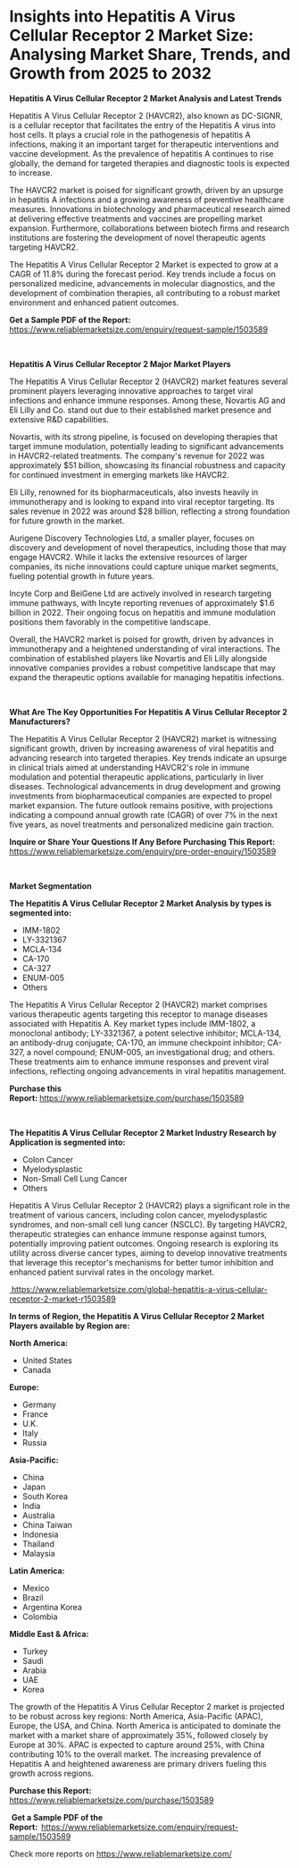 <p><h1>Insights into Hepatitis A Virus Cellular Receptor 2 Market Size: Analysing Market Share, Trends, and Growth from 2025 to 2032</h1></p><p><strong>Hepatitis A Virus Cellular Receptor 2 Market Analysis and Latest Trends</strong></p>
<p><p>Hepatitis A Virus Cellular Receptor 2 (HAVCR2), also known as DC-SIGNR, is a cellular receptor that facilitates the entry of the Hepatitis A virus into host cells. It plays a crucial role in the pathogenesis of hepatitis A infections, making it an important target for therapeutic interventions and vaccine development. As the prevalence of hepatitis A continues to rise globally, the demand for targeted therapies and diagnostic tools is expected to increase.</p><p>The HAVCR2 market is poised for significant growth, driven by an upsurge in hepatitis A infections and a growing awareness of preventive healthcare measures. Innovations in biotechnology and pharmaceutical research aimed at delivering effective treatments and vaccines are propelling market expansion. Furthermore, collaborations between biotech firms and research institutions are fostering the development of novel therapeutic agents targeting HAVCR2.</p><p>The Hepatitis A Virus Cellular Receptor 2 Market is expected to grow at a CAGR of 11.8% during the forecast period. Key trends include a focus on personalized medicine, advancements in molecular diagnostics, and the development of combination therapies, all contributing to a robust market environment and enhanced patient outcomes.</p></p>
<p><strong>Get a Sample PDF of the Report:&nbsp;</strong> <a href="https://www.reliablemarketsize.com/enquiry/request-sample/1503589?utm_campaign=2334&utm_medium=2&utm_source=Github&utm_content=ia&utm_term=23032025&utm_id=hepatitis-a-virus-cellular-receptor-2">https://www.reliablemarketsize.com/enquiry/request-sample/1503589</a></p>
<p>&nbsp;</p>
<p><strong>Hepatitis A Virus Cellular Receptor 2 Major Market Players</strong></p>
<p><p>The Hepatitis A Virus Cellular Receptor 2 (HAVCR2) market features several prominent players leveraging innovative approaches to target viral infections and enhance immune responses. Among these, Novartis AG and Eli Lilly and Co. stand out due to their established market presence and extensive R&D capabilities. </p><p>Novartis, with its strong pipeline, is focused on developing therapies that target immune modulation, potentially leading to significant advancements in HAVCR2-related treatments. The company's revenue for 2022 was approximately $51 billion, showcasing its financial robustness and capacity for continued investment in emerging markets like HAVCR2.</p><p>Eli Lilly, renowned for its biopharmaceuticals, also invests heavily in immunotherapy and is looking to expand into viral receptor targeting. Its sales revenue in 2022 was around $28 billion, reflecting a strong foundation for future growth in the market.</p><p>Aurigene Discovery Technologies Ltd, a smaller player, focuses on discovery and development of novel therapeutics, including those that may engage HAVCR2. While it lacks the extensive resources of larger companies, its niche innovations could capture unique market segments, fueling potential growth in future years.</p><p>Incyte Corp and BeiGene Ltd are actively involved in research targeting immune pathways, with Incyte reporting revenues of approximately $1.6 billion in 2022. Their ongoing focus on hepatitis and immune modulation positions them favorably in the competitive landscape.</p><p>Overall, the HAVCR2 market is poised for growth, driven by advances in immunotherapy and a heightened understanding of viral interactions. The combination of established players like Novartis and Eli Lilly alongside innovative companies provides a robust competitive landscape that may expand the therapeutic options available for managing hepatitis infections.</p></p>
<p>&nbsp;</p>
<p><strong>What Are The Key Opportunities For Hepatitis A Virus Cellular Receptor 2 Manufacturers?</strong></p>
<p><p>The Hepatitis A Virus Cellular Receptor 2 (HAVCR2) market is witnessing significant growth, driven by increasing awareness of viral hepatitis and advancing research into targeted therapies. Key trends indicate an upsurge in clinical trials aimed at understanding HAVCR2's role in immune modulation and potential therapeutic applications, particularly in liver diseases. Technological advancements in drug development and growing investments from biopharmaceutical companies are expected to propel market expansion. The future outlook remains positive, with projections indicating a compound annual growth rate (CAGR) of over 7% in the next five years, as novel treatments and personalized medicine gain traction.</p></p>
<p><strong>Inquire or Share Your Questions If Any Before Purchasing This Report:</strong> <a href="https://www.reliablemarketsize.com/enquiry/pre-order-enquiry/1503589?utm_campaign=2334&utm_medium=2&utm_source=Github&utm_content=ia&utm_term=23032025&utm_id=hepatitis-a-virus-cellular-receptor-2">https://www.reliablemarketsize.com/enquiry/pre-order-enquiry/1503589</a></p>
<p>&nbsp;</p>
<p><strong>Market Segmentation</strong></p>
<p><strong>The Hepatitis A Virus Cellular Receptor 2 Market Analysis by types is segmented into:</strong></p>
<p><ul><li>IMM-1802</li><li>LY-3321367</li><li>MCLA-134</li><li>CA-170</li><li>CA-327</li><li>ENUM-005</li><li>Others</li></ul></p>
<p><p>The Hepatitis A Virus Cellular Receptor 2 (HAVCR2) market comprises various therapeutic agents targeting this receptor to manage diseases associated with Hepatitis A. Key market types include IMM-1802, a monoclonal antibody; LY-3321367, a potent selective inhibitor; MCLA-134, an antibody-drug conjugate; CA-170, an immune checkpoint inhibitor; CA-327, a novel compound; ENUM-005, an investigational drug; and others. These treatments aim to enhance immune responses and prevent viral infections, reflecting ongoing advancements in viral hepatitis management.</p></p>
<p><strong>Purchase this Report:&nbsp;</strong><a href="https://www.reliablemarketsize.com/purchase/1503589?utm_campaign=2334&utm_medium=2&utm_source=Github&utm_content=ia&utm_term=23032025&utm_id=hepatitis-a-virus-cellular-receptor-2">https://www.reliablemarketsize.com/purchase/1503589</a></p>
<p>&nbsp;</p>
<p><strong>The Hepatitis A Virus Cellular Receptor 2 Market Industry Research by Application is segmented into:</strong></p>
<p><ul><li>Colon Cancer</li><li>Myelodysplastic</li><li>Non-Small Cell Lung Cancer</li><li>Others</li></ul></p>
<p><p>Hepatitis A Virus Cellular Receptor 2 (HAVCR2) plays a significant role in the treatment of various cancers, including colon cancer, myelodysplastic syndromes, and non-small cell lung cancer (NSCLC). By targeting HAVCR2, therapeutic strategies can enhance immune response against tumors, potentially improving patient outcomes. Ongoing research is exploring its utility across diverse cancer types, aiming to develop innovative treatments that leverage this receptor's mechanisms for better tumor inhibition and enhanced patient survival rates in the oncology market.</p></p>
<p><a href="https://www.reliablemarketsize.com/global-hepatitis-a-virus-cellular-receptor-2-market-r1503589?utm_campaign=2334&utm_medium=2&utm_source=Github&utm_content=ia&utm_term=23032025&utm_id=hepatitis-a-virus-cellular-receptor-2">&nbsp;https://www.reliablemarketsize.com/global-hepatitis-a-virus-cellular-receptor-2-market-r1503589</a></p>
<p><strong>In terms of Region, the Hepatitis A Virus Cellular Receptor 2 Market Players available by Region are:</strong></p>
<p>
    <p> <strong> North America: </strong>
        <ul>
            <li>United States</li>
            <li>Canada</li>
        </ul>
        </p> 
    <p> <strong> Europe: </strong>
        <ul>
            <li>Germany</li>
            <li>France</li>
            <li>U.K.</li>
            <li>Italy</li>
            <li>Russia</li>
        </ul>
        </p> 
    <p> <strong> Asia-Pacific: </strong>
        <ul>
            <li>China</li>
            <li>Japan</li>
            <li>South Korea</li>
            <li>India</li>
            <li>Australia</li>
            <li>China Taiwan</li>
            <li>Indonesia</li>
            <li>Thailand</li>
            <li>Malaysia</li>
        </ul>
        </p> 
    <p> <strong> Latin America: </strong>
        <ul>
            <li>Mexico</li>
            <li>Brazil</li>
            <li>Argentina Korea</li>
            <li>Colombia</li>
        </ul>
        </p> 
    <p> <strong> Middle East & Africa: </strong>
        <ul>
            <li>Turkey</li>
            <li>Saudi</li>
            <li>Arabia</li>
            <li>UAE</li>
            <li>Korea</li>
        </ul>
    </p>
    </p>
<p><p>The growth of the Hepatitis A Virus Cellular Receptor 2 market is projected to be robust across key regions: North America, Asia-Pacific (APAC), Europe, the USA, and China. North America is anticipated to dominate the market with a market share of approximately 35%, followed closely by Europe at 30%. APAC is expected to capture around 25%, with China contributing 10% to the overall market. The increasing prevalence of Hepatitis A and heightened awareness are primary drivers fueling this growth across regions.</p></p>
<p><strong>Purchase this Report: </strong><a href="https://www.reliablemarketsize.com/purchase/1503589?utm_campaign=2334&utm_medium=2&utm_source=Github&utm_content=ia&utm_term=23032025&utm_id=hepatitis-a-virus-cellular-receptor-2">https://www.reliablemarketsize.com/purchase/1503589</a></p>
<p>&nbsp;<strong>Get a Sample PDF of the Report:&nbsp;&nbsp;</strong><a href="https://www.reliablemarketsize.com/enquiry/request-sample/1503589?utm_campaign=2334&utm_medium=2&utm_source=Github&utm_content=ia&utm_term=23032025&utm_id=hepatitis-a-virus-cellular-receptor-2">https://www.reliablemarketsize.com/enquiry/request-sample/1503589</a></p>
<p><strong></strong></p>
<p>Check more reports on <a href="https://www.reliablemarketsize.com/?utm_campaign=2334&utm_medium=2&utm_source=Github&utm_content=ia&utm_term=23032025&utm_id=hepatitis-a-virus-cellular-receptor-2">https://www.reliablemarketsize.com/</a></p>